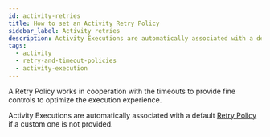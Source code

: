 ```yaml
---
id: activity-retries
title: How to set an Activity Retry Policy
sidebar_label: Activity retries
description: Activity Executions are automatically associated with a default Retry Policy if a custom one is not provided.
tags:
  - activity
  - retry-and-timeout-policies
  - activity-execution
---
```


A Retry Policy works in cooperation with the timeouts to provide fine controls to optimize the execution experience.

Activity Executions are automatically associated with a default [Retry Policy](/concepts/what-is-a-retry-policy) if a custom one is not provided.
